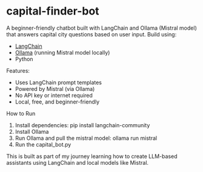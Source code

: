 # capital-finder-bot
A beginner-friendly chatbot built with LangChain and Ollama (Mistral model) that answers capital city questions based on user input.
Build using:
- [LangChain](https://www.langchain.com/)
- [Ollama](https://ollama.com/) (running Mistral model locally)
- Python
  
Features:
- Uses LangChain prompt templates
- Powered by Mistral (via Ollama)
- No API key or internet required
- Local, free, and beginner-friendly

How to Run
1. Install dependencies:
   pip install langchain-community
2. Install Ollama
3. Run Ollama and pull the mistral model:
   ollama run mistral
4. Run the capital_bot.py

This is built as part of my journey learning how to create LLM-based assistants using LangChain and local models like Mistral.



